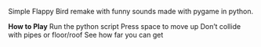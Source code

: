 Simple Flappy Bird remake with funny sounds made with pygame in python.

<b>How to Play</b>
Run the python script
Press space to move up
Don’t collide with pipes or floor/roof
See how far you can get
